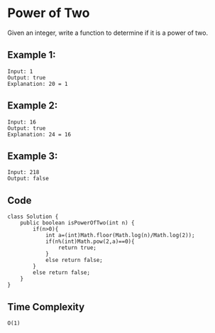 # Power of Two
Given an integer, write a function to determine if it is a power of two.

## Example 1:
```
Input: 1
Output: true 
Explanation: 20 = 1
```
## Example 2:
```
Input: 16
Output: true
Explanation: 24 = 16
```
## Example 3:
```
Input: 218
Output: false
```
## Code
```
class Solution {
    public boolean isPowerOfTwo(int n) {
        if(n>0){
            int a=(int)Math.floor(Math.log(n)/Math.log(2));
            if(n%(int)Math.pow(2,a)==0){
                return true;
            }
            else return false;
        }
        else return false;
    }
}
```
## Time Complexity
```
O(1)
```
